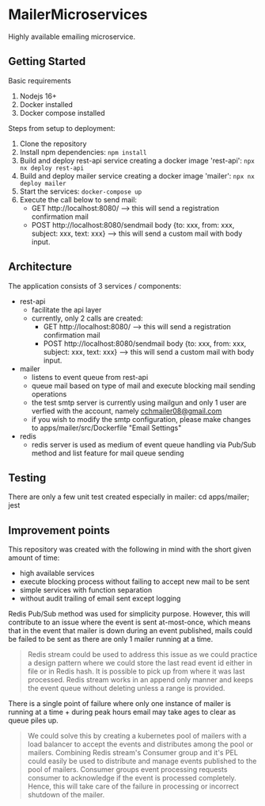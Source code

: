 

# MailerMicroservices

Highly available emailing microservice.

## Getting Started

Basic requirements
1. Nodejs 16+
2. Docker installed
3. Docker compose installed

Steps from setup to deployment:
1. Clone the repository
2. Install npm dependencies:
  `npm install`
3. Build and deploy rest-api service creating a docker image 'rest-api': 
  `npx nx deploy rest-api`
4. Build and deploy mailer service creating a docker image 'mailer': 
  `npx nx deploy mailer`
5. Start the services: 
  `docker-compose up`
6. Execute the call below to send mail:
    - GET http://localhost:8080/ --> this will send a registration confirmation mail
    - POST http://localhost:8080/sendmail body {to: xxx, from: xxx, subject: xxx, text: xxx} --> this will send a custom mail with body input.

## Architecture

The application consists of 3 services / components:
- rest-api
  - facilitate the api layer
  - currently, only 2 calls are created:
    - GET http://localhost:8080/ --> this will send a registration confirmation mail
    - POST http://localhost:8080/sendmail body {to: xxx, from: xxx, subject: xxx, text: xxx} --> this will send a custom mail with body input.
- mailer
  - listens to event queue from rest-api
  - queue mail based on type of mail and execute blocking mail sending operations
  - the test smtp server is currently using mailgun and only 1 user are verfied with the account, namely cchmailer08@gmail.com
  - if you wish to modify the smtp configuration, please make changes to apps/mailer/src/Dockerfile "Email Settings"
- redis
  - redis server is used as  medium of event queue handling via Pub/Sub method and list feature for mail queue sending

## Testing
There are only a few unit test created especially in mailer:
cd apps/mailer; jest

## Improvement points
This repository was created with the following in mind with the short given amount of time:
- high available services
- execute blocking process without failing to accept new mail to be sent
- simple services with function separation
- without audit trailing of email sent except logging

Redis Pub/Sub method was used for simplicity purpose. However, this will contribute to an issue where the event is sent at-most-once, which means that in the event that mailer is down during an event published, mails could be failed to be sent as there are only 1 mailer running at a time.

> Redis stream could be used to address this issue as we could practice a design pattern where we could store the last read event id either in file or in Redis hash. It is possible to pick up from where it was last processed. Redis stream works in an append only manner and keeps the event queue without deleting unless a range is provided.

There is a single point of failure where only one instance of mailer is running at a time + during peak hours email may take ages to clear as queue piles up.

> We could solve this by creating a kubernetes pool of mailers with a load balancer to accept the events and distributes among the pool or mailers. Combining Redis stream's Consumer group and it's PEL could easily be used to distribute and manage events published to the pool of mailers. Consumer groups event processing requests consumer to acknowledge if the event is processed completely. Hence, this will take care of the failure in processing or incorrect shutdown of the mailer.